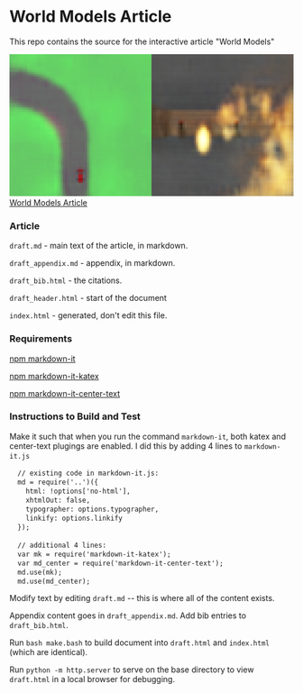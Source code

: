 # World Models Article

This repo contains the source for the interactive article "World Models"

![World Models](/assets/world_models_card_both.png)
[World Models Article](https://worldmodels.github.io/)

### Article

`draft.md` - main text of the article, in markdown.

`draft_appendix.md` - appendix, in markdown.

`draft_bib.html` - the citations.

`draft_header.html` - start of the document

`index.html` - generated, don't edit this file.

### Requirements

[npm markdown-it](https://www.npmjs.com/package/markdown-it)

[npm markdown-it-katex](https://www.npmjs.com/package/markdown-it-katex)

[npm markdown-it-center-text](https://www.npmjs.com/package/markdown-it-center-text)

### Instructions to Build and Test

Make it such that when you run the command `markdown-it`, both katex and center-text plugings are enabled. I did this by adding 4 lines to `markdown-it.js`

```
  // existing code in markdown-it.js:
  md = require('..')({
    html: !options['no-html'],
    xhtmlOut: false,
    typographer: options.typographer,
    linkify: options.linkify
  });

  // additional 4 lines:
  var mk = require('markdown-it-katex');
  var md_center = require('markdown-it-center-text');
  md.use(mk);
  md.use(md_center);
```

Modify text by editing `draft.md` -- this is where all of the content exists.

Appendix content goes in `draft_appendix.md`. Add bib entries to `draft_bib.html`.

Run `bash make.bash` to build document into `draft.html` and `index.html` (which are identical).

Run `python -m http.server` to serve on the base directory to view `draft.html` in a local browser for debugging.
